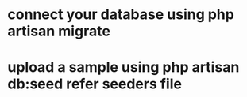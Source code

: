 # connect your database using **php artisan migrate**
# upload a sample using **php artisan db:seed** refer seeders file

